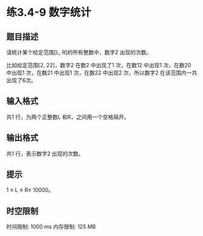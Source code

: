 # 练3.4-9 数字统计

## 题目描述

请统计某个给定范围[L, R]的所有整数中，数字2 出现的次数。

比如给定范围[2, 22]，数字2 在数2 中出现了1 次，在数12 中出现1 次，在数20 中出现1 次，在数21 中出现1 次，在数22 中出现2 次，所以数字2 在该范围内一共出现了6次。

## 输入格式

共1 行，为两个正整数L 和R，之间用一个空格隔开。

## 输出格式

共1 行，表示数字2 出现的次数。

## 提示

1 ≤ L ≤ R≤ 10000。

## 时空限制

时间限制: 1000 ms
内存限制: 125 MB
